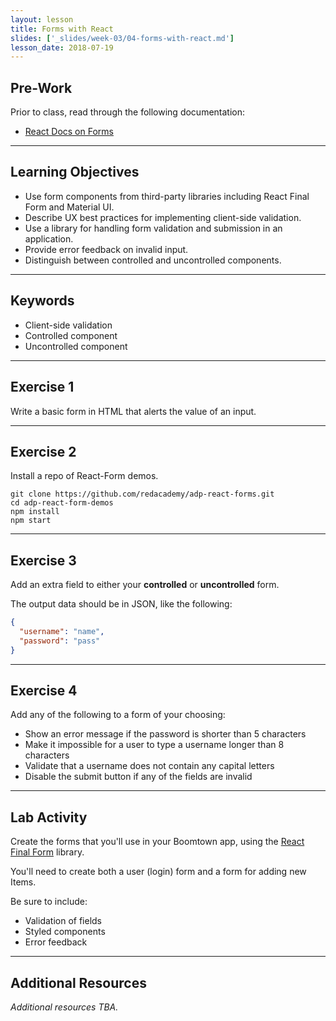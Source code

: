 ```yaml
---
layout: lesson
title: Forms with React
slides: ['_slides/week-03/04-forms-with-react.md']
lesson_date: 2018-07-19
---
```


## Pre-Work

Prior to class, read through the following documentation:

- [React Docs on Forms](https://facebook.github.io/react/docs/forms.html)

---

## Learning Objectives

- Use form components from third-party libraries including React Final Form and Material UI.
- Describe UX best practices for implementing client-side validation.
- Use a library for handling form validation and submission in an application.
- Provide error feedback on invalid input.
- Distinguish between controlled and uncontrolled components.

---

## Keywords

- Client-side validation
- Controlled component
- Uncontrolled component

---

## Exercise 1

Write a basic form in HTML that alerts the value of an input.

---

## Exercise 2

Install a repo of React-Form demos.

```shell
git clone https://github.com/redacademy/adp-react-forms.git
cd adp-react-form-demos
npm install
npm start
```

---

## Exercise 3

Add an extra field to either your **controlled** or **uncontrolled** form.

The output data should be in JSON, like the following:

```json
{
  "username": "name",
  "password": "pass"
}
```

---

## Exercise 4

Add any of the following to a form of your choosing:

- Show an error message if the password is shorter than 5 characters
- Make it impossible for a user to type a username longer than 8 characters
- Validate that a username does not contain any capital letters
- Disable the submit button if any of the fields are invalid

---

## Lab Activity

Create the forms that you'll use in your Boomtown app, using the [React Final Form](https://github.com/final-form/react-final-form) library.

You'll need to create both a user (login) form and a form for adding new Items.

Be sure to include:

- Validation of fields
- Styled components
- Error feedback

---

## Additional Resources

_Additional resources TBA._
